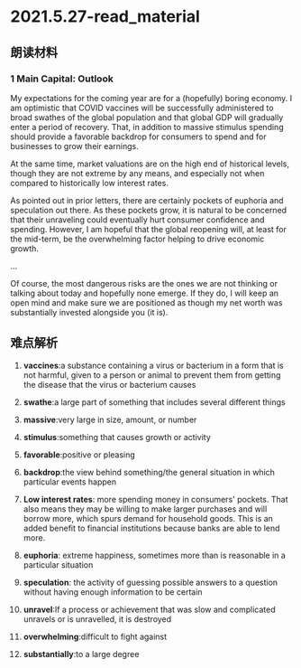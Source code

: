 # 2021.5.27-read_material

## 朗读材料

### 1 Main Capital: Outlook

My expectations for the coming year are for a (hopefully) boring economy. I am optimistic that COVID vaccines will be successfully administered to broad swathes of the global population and that global GDP will gradually enter a period of recovery. That, in addition to massive stimulus spending should provide a favorable backdrop for consumers to spend and for businesses to grow their earnings.

At the same time, market valuations are on the high end of historical levels, though they are not extreme by any means, and especially not when compared to historically low interest rates.

As pointed out in prior letters, there are certainly pockets of euphoria and speculation out there. As these pockets grow, it is natural to be concerned that their unraveling could eventually hurt consumer confidence and spending. However, I am hopeful that the global reopening will, at least for the mid-term, be the overwhelming factor helping to drive economic growth.

…

Of course, the most dangerous risks are the ones we are not thinking or talking about today and hopefully none emerge. If they do, I will keep an open mind and make sure we are positioned as though my net worth was substantially invested alongside you (it is).

## 难点解析
1. **vaccines**:a substance containing a virus or bacterium in a form that is not harmful, given to a person or animal to prevent them from getting the disease that the virus or bacterium causes
2. **swathe**:a large part of something that includes several different things
3. **massive**:very large in size, amount, or number
4. **stimulus**:something that causes growth or activity
5. **favorable**:positive or pleasing
6. **backdrop**:the view behind something/the general situation in which particular events happen
7. **Low interest rates**: more spending money in consumers' pockets. That also means they may be willing to make larger purchases and will borrow more, which spurs demand for household goods. This is an added benefit to financial institutions because banks are able to lend more.

8. **euphoria**: extreme happiness, sometimes more than is reasonable in a particular situation

9. **speculation**: the activity of guessing possible answers to a question without having enough information to be certain

10. **unravel**:If a process or achievement that was slow and complicated unravels or is unravelled, it is destroyed

11. **overwhelming**:difficult to fight against

12. **substantially**:to a large degree